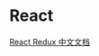 <!--
 * @Author: TerryMin
 * @Date: 2025-03-11 21:35:44
 * @LastEditors: TerryMin
 * @LastEditTime: 2025-03-11 21:38:22
 * @Description: file not
-->

# React

[React Redux 中文文档](https://www.reduxjs.cn/)
